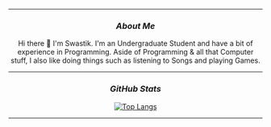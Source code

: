 <!--Copyright 2024 Swastik2442 <https://swastik2442.github.io/>-->

<hr>
<div align = "center">

<!--Current Status-->

### *About Me*

Hi there 👋 I'm Swastik. I'm an Undergraduate Student and have a bit of experience in Programming. Aside of Programming & all that Computer stuff, I also like doing things such as listening to Songs and playing Games.

<hr>

<!--Statistical Information-->

### *GitHub Stats*

[![Top Langs](https://github-readme-stats-lime-xi.vercel.app/api?username=Swastik2442&theme=vision-friendly-dark&hide_title=true&show_icons=true)](https://github.com/Swastik2442)

<hr>
</div>
